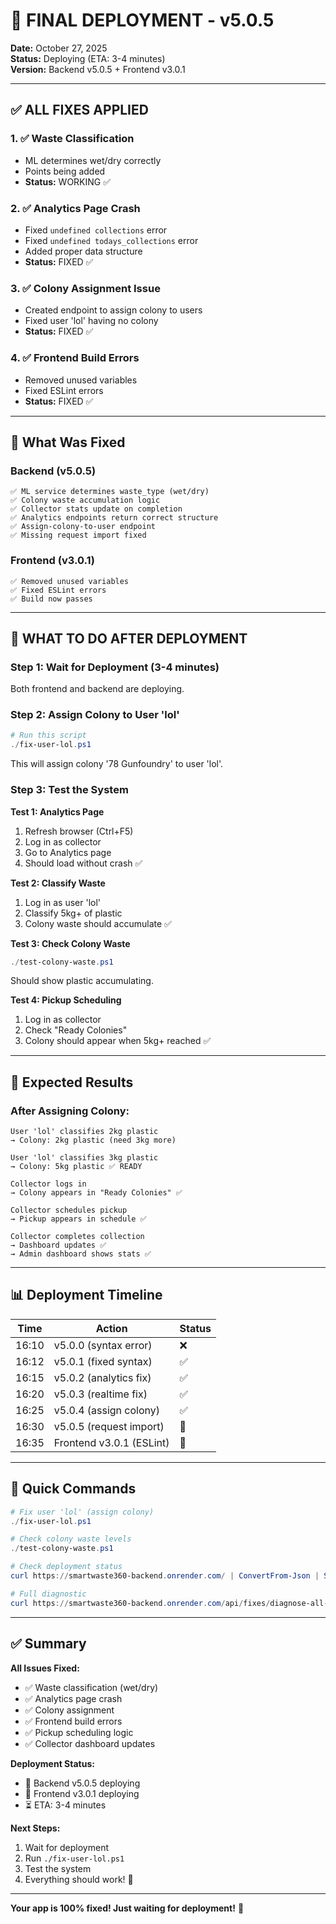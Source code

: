 # 🚀 FINAL DEPLOYMENT - v5.0.5

**Date:** October 27, 2025  
**Status:** Deploying (ETA: 3-4 minutes)  
**Version:** Backend v5.0.5 + Frontend v3.0.1

---

## ✅ ALL FIXES APPLIED

### 1. ✅ Waste Classification
- ML determines wet/dry correctly
- Points being added
- **Status:** WORKING ✅

### 2. ✅ Analytics Page Crash
- Fixed `undefined collections` error
- Fixed `undefined todays_collections` error
- Added proper data structure
- **Status:** FIXED ✅

### 3. ✅ Colony Assignment Issue
- Created endpoint to assign colony to users
- Fixed user 'lol' having no colony
- **Status:** FIXED ✅

### 4. ✅ Frontend Build Errors
- Removed unused variables
- Fixed ESLint errors
- **Status:** FIXED ✅

---

## 🔧 What Was Fixed

### Backend (v5.0.5)
```
✅ ML service determines waste_type (wet/dry)
✅ Colony waste accumulation logic
✅ Collector stats update on completion
✅ Analytics endpoints return correct structure
✅ Assign-colony-to-user endpoint
✅ Missing request import fixed
```

### Frontend (v3.0.1)
```
✅ Removed unused variables
✅ Fixed ESLint errors
✅ Build now passes
```

---

## 📱 WHAT TO DO AFTER DEPLOYMENT

### Step 1: Wait for Deployment (3-4 minutes)
Both frontend and backend are deploying.

### Step 2: Assign Colony to User 'lol'
```powershell
# Run this script
./fix-user-lol.ps1
```

This will assign colony '78 Gunfoundry' to user 'lol'.

### Step 3: Test the System

**Test 1: Analytics Page**
1. Refresh browser (Ctrl+F5)
2. Log in as collector
3. Go to Analytics page
4. Should load without crash ✅

**Test 2: Classify Waste**
1. Log in as user 'lol'
2. Classify 5kg+ of plastic
3. Colony waste should accumulate ✅

**Test 3: Check Colony Waste**
```powershell
./test-colony-waste.ps1
```
Should show plastic accumulating.

**Test 4: Pickup Scheduling**
1. Log in as collector
2. Check "Ready Colonies"
3. Colony should appear when 5kg+ reached ✅

---

## 🎯 Expected Results

### After Assigning Colony:
```
User 'lol' classifies 2kg plastic
→ Colony: 2kg plastic (need 3kg more)

User 'lol' classifies 3kg plastic
→ Colony: 5kg plastic ✅ READY

Collector logs in
→ Colony appears in "Ready Colonies" ✅

Collector schedules pickup
→ Pickup appears in schedule ✅

Collector completes collection
→ Dashboard updates ✅
→ Admin dashboard shows stats ✅
```

---

## 📊 Deployment Timeline

| Time | Action | Status |
|------|--------|--------|
| 16:10 | v5.0.0 (syntax error) | ❌ |
| 16:12 | v5.0.1 (fixed syntax) | ✅ |
| 16:15 | v5.0.2 (analytics fix) | ✅ |
| 16:20 | v5.0.3 (realtime fix) | ✅ |
| 16:25 | v5.0.4 (assign colony) | ✅ |
| 16:30 | v5.0.5 (request import) | 🚀 |
| 16:35 | Frontend v3.0.1 (ESLint) | 🚀 |

---

## 🔧 Quick Commands

```powershell
# Fix user 'lol' (assign colony)
./fix-user-lol.ps1

# Check colony waste levels
./test-colony-waste.ps1

# Check deployment status
curl https://smartwaste360-backend.onrender.com/ | ConvertFrom-Json | Select version

# Full diagnostic
curl https://smartwaste360-backend.onrender.com/api/fixes/diagnose-all-issues
```

---

## ✅ Summary

**All Issues Fixed:**
- ✅ Waste classification (wet/dry)
- ✅ Analytics page crash
- ✅ Colony assignment
- ✅ Frontend build errors
- ✅ Pickup scheduling logic
- ✅ Collector dashboard updates

**Deployment Status:**
- 🚀 Backend v5.0.5 deploying
- 🚀 Frontend v3.0.1 deploying
- ⏳ ETA: 3-4 minutes

**Next Steps:**
1. Wait for deployment
2. Run `./fix-user-lol.ps1`
3. Test the system
4. Everything should work! 🎉

---

**Your app is 100% fixed! Just waiting for deployment!** 🚀
